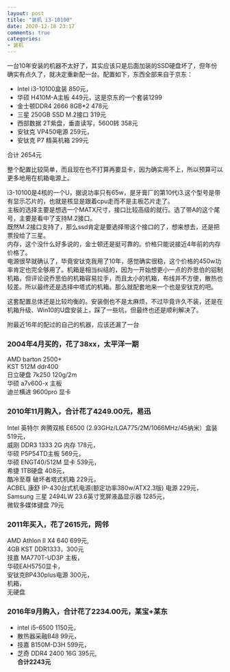 ```yaml
---
layout: post
title: "装机 i3-10100"
date: 2020-12-18 23:17
comments: true
categories: 
- 装机
---
```


一台10年安装的机器不太好了，其实应该只是后面加装的SSD硬盘坏了，但年份确实有点久了，就决定重新配一台。配置如下，东西全部来自于京东：

* Intel i3-10100盒装 850元，
* 华硕 H410M-A主板 449元，这是京东的一个套装1299  
* 金士顿DDR4 2666 8GB*2  478元 
* 三星 250GB SSD M.2接口 319元 
* 西部数据 2T紫盘，垂直读写，5600转  358元    
* 安钛克 VP450电源 259元，
* 安钛克 P7 精英机箱 299元


合计 2654元

整个配置比较简单，而且现在也不打算再要显卡，因为确实用不上，所以预算可以更多地用在机箱电源上。

i3-10100是4核的一个U，据说功率只有65w，是牙膏厂的第10代i3.这个型号是带有显示芯片的，也就是核显是跟着cpu走而不是主板芯片走了。  
主板的选择主要是想选一个MATX尺寸，接口比较高级的就行。选了带A的这个尾号，主要是看中了支持M.2接口。  
既然M.2接口支持了，那么ssd肯定是要选择带这个接口的了，想来想去，还是把票投给了三星。  
内存，这个没什么好多说的，金士顿还是挺可靠的。价格只能说接近4年前的内存价格了。  
电源很早就确认了，毕竟安钛克我用了10年，感觉确实很稳，这个价格的450w功率肯定也完全够用了。机箱是相当纠结的，因为一开始想更小一点的乔思伯的铝制机箱，但评论说乔思伯的机箱容易拉手，而且太小的机箱，布线并不方便，散热也较差。所以最终还是选择中塔式的机箱。那么就配套地来一个也是安钛克的吧。

这套配置总体还是比较均衡的。安装倒也不是太麻烦，不过毕竟许久不装，还是在机箱升级、Win10的U盘安装上，踩了一些坑，但最终也还是顺利解决了。

附最近16年的配过的自己的机器，应该还漏了一台

### 2004年4月买的，花了38xx，太平洋一期

AMD barton 2500+  
KST 512M ddr400  
日立硬盘 7k250 120g/2m  
华硕 a7v600-x 主板  
迪兰横进 9600pro 显卡  

### 2010年11月购入，合计花了4249.00元，易迅

Intel 英特尔 奔腾双核 E6500 (2.93GHz/LGA775/2M/1066MHz/45纳米）盒装 519元，  
威刚 DDR3 1333 2G 内存 178元，  
华硕 P5P54TD主板 569元，  
华硕 ENGT40/512M 显卡 539元，  
希捷 1TB硬盘 408元，  
酷冷至尊 破坏者塔式机箱 229元，  
ACBEL 康舒 IP-430台式机电源(额定功率380w/ATX2.3版) 电源 229元，  
Samsung 三星 2494LW 23.6英寸宽屏液晶显示器 1285元，  
微软多媒体键盘 79元  


### 2011年买入，花了2615元，网邻

AMD Athlon II X4 640 699元,  
4GB KST DDR1333，300元  
技嘉 MA770T-UD3P 主板，  
华硕EAH5750显卡，  
安钛克BP430plus电源 300元，  
机箱，  
无硬盘


### 2016年9月购入，合计花了2234.00元，某宝+某东

* intel i5-6500 1150元，  
* 散热器采融B48 99元，  
* 技嘉 B150M-D3H 599元，  
* 芝奇 DDR4 2400 16G 395元,  
**合计2243元**

